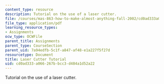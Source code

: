 ```yaml
---
content_type: resource
description: Tutorial on the use of a laser cutter.
file: /courses/mas-863-how-to-make-almost-anything-fall-2002/cd0ad333a066267bbcc3d484a1d52a22_Assignment7.pdf
file_type: application/pdf
learning_resource_types:
- Assignments
ocw_type: OCWFile
parent_title: Assignments
parent_type: CourseSection
parent_uid: 7a94edfb-5c1f-a847-af48-e1a227f5f27d
resourcetype: Document
title: Laser Cutter Tutorial
uid: cd0ad333-a066-267b-bcc3-d484a1d52a22
---
```

Tutorial on the use of a laser cutter.

